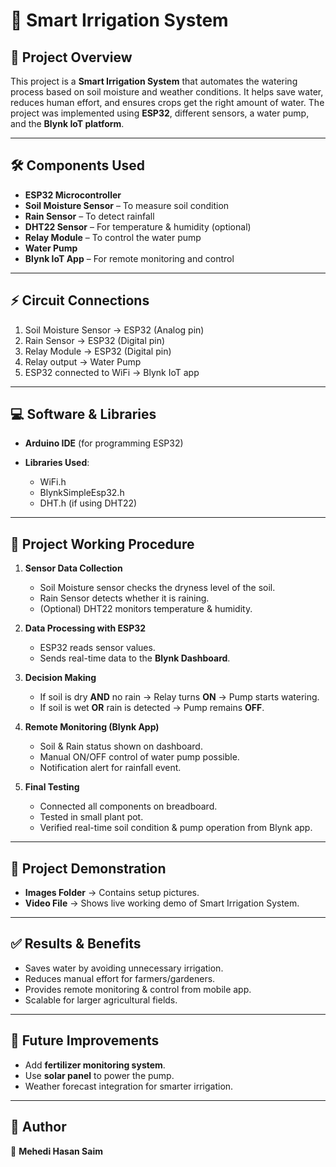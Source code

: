 # 🌱 Smart Irrigation System

## 📌 Project Overview

This project is a **Smart Irrigation System** that automates the watering process based on soil moisture and weather conditions. It helps save water, reduces human effort, and ensures crops get the right amount of water.
The project was implemented using **ESP32**, different sensors, a water pump, and the **Blynk IoT platform**.

---

## 🛠️ Components Used

* **ESP32 Microcontroller**
* **Soil Moisture Sensor** – To measure soil condition
* **Rain Sensor** – To detect rainfall
* **DHT22 Sensor** – For temperature & humidity (optional)
* **Relay Module** – To control the water pump
* **Water Pump**
* **Blynk IoT App** – For remote monitoring and control

---

## ⚡ Circuit Connections

1. Soil Moisture Sensor → ESP32 (Analog pin)
2. Rain Sensor → ESP32 (Digital pin)
3. Relay Module → ESP32 (Digital pin)
4. Relay output → Water Pump
5. ESP32 connected to WiFi → Blynk IoT app

---

## 💻 Software & Libraries

* **Arduino IDE** (for programming ESP32)
* **Libraries Used**:

  * WiFi.h
  * BlynkSimpleEsp32.h
  * DHT.h (if using DHT22)

---

## 🔄 Project Working Procedure

1. **Sensor Data Collection**

   * Soil Moisture sensor checks the dryness level of the soil.
   * Rain Sensor detects whether it is raining.
   * (Optional) DHT22 monitors temperature & humidity.

2. **Data Processing with ESP32**

   * ESP32 reads sensor values.
   * Sends real-time data to the **Blynk Dashboard**.

3. **Decision Making**

   * If soil is dry **AND** no rain → Relay turns **ON** → Pump starts watering.
   * If soil is wet **OR** rain is detected → Pump remains **OFF**.

4. **Remote Monitoring (Blynk App)**

   * Soil & Rain status shown on dashboard.
   * Manual ON/OFF control of water pump possible.
   * Notification alert for rainfall event.

5. **Final Testing**

   * Connected all components on breadboard.
   * Tested in small plant pot.
   * Verified real-time soil condition & pump operation from Blynk app.

---

## 🎥 Project Demonstration

* **Images Folder** → Contains setup pictures.
* **Video File** → Shows live working demo of Smart Irrigation System.

---

## ✅ Results & Benefits

* Saves water by avoiding unnecessary irrigation.
* Reduces manual effort for farmers/gardeners.
* Provides remote monitoring & control from mobile app.
* Scalable for larger agricultural fields.

---

## 🚀 Future Improvements

* Add **fertilizer monitoring system**.
* Use **solar panel** to power the pump.
* Weather forecast integration for smarter irrigation.

---

## 📜 Author

👤 **Mehedi Hasan Saim**


